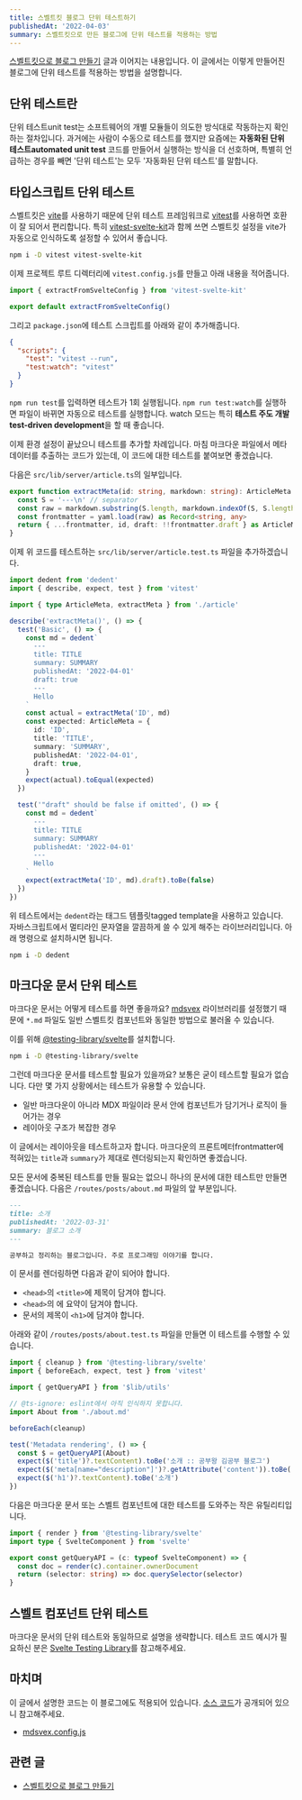 ```yaml
---
title: 스벨트킷 블로그 단위 테스트하기
publishedAt: '2022-04-03'
summary: 스벨트킷으로 만든 블로그에 단위 테스트를 적용하는 방법
---
```


[스벨트킷으로 블로그 만들기](/posts/sveltekit-blog) 글과 이어지는 내용입니다. 이 글에서는
이렇게 만들어진 블로그에 단위 테스트를 적용하는 방법을 설명합니다.

## 단위 테스트란

단위 테스트unit test는 소프트웨어의 개별 모듈들이 의도한 방식대로 작동하는지 확인하는
절차입니다. 과거에는 사람이 수동으로 테스트를 했지만 요즘에는 **자동화된 단위 테스트automated
unit test** 코드를 만들어서 실행하는 방식을 더 선호하며, 특별히 언급하는 경우를 빼면
'단위 테스트'는 모두 '자동화된 단위 테스트'를 말합니다.

## 타입스크립트 단위 테스트

스벨트킷은 [vite](https://vitejs.dev/)를 사용하기 때문에 단위 테스트 프레임워크로
[vitest](https://vitest.dev/)를 사용하면 호환이 잘 되어서 편리합니다. 특히
[vitest-svelte-kit](https://github.com/nickbreaton/vitest-svelte-kit)과 함께
쓰면 스벨트킷 설정을 vite가 자동으로 인식하도록 설정할 수 있어서 좋습니다.

```bash
npm i -D vitest vitest-svelte-kit
```

이제 프로젝트 루트 디렉터리에 `vitest.config.js`를 만들고 아래 내용을 적어줍니다.

```js
import { extractFromSvelteConfig } from 'vitest-svelte-kit'

export default extractFromSvelteConfig()
```

그리고 `package.json`에 테스트 스크립트를 아래와 같이 추가해줍니다.

```json
{
  "scripts": {
    "test": "vitest --run",
    "test:watch": "vitest"
  }
}
```

`npm run test`를 입력하면 테스트가 1회 실행됩니다. `npm run test:watch`를 실행하면
파일이 바뀌면 자동으로 테스트를 실행합니다. watch 모드는 특히
**테스트 주도 개발test-driven development**을 할 때 좋습니다.

이제 환경 설정이 끝났으니 테스트를 추가할 차례입니다. 마침 마크다운 파일에서 메타데이터를
추출하는 코드가 있는데, 이 코드에 대한 테스트를 붙여보면 좋겠습니다.

다음은 `src/lib/server/article.ts`의 일부입니다.

```typescript
export function extractMeta(id: string, markdown: string): ArticleMeta {
  const S = '---\n' // separator
  const raw = markdown.substring(S.length, markdown.indexOf(S, S.length)).trim()
  const frontmatter = yaml.load(raw) as Record<string, any>
  return { ...frontmatter, id, draft: !!frontmatter.draft } as ArticleMeta
}
```

이제 위 코드를 테스트하는 `src/lib/server/article.test.ts` 파일을 추가하겠습니다.

```typescript
import dedent from 'dedent'
import { describe, expect, test } from 'vitest'

import { type ArticleMeta, extractMeta } from './article'

describe('extractMeta()', () => {
  test('Basic', () => {
    const md = dedent`
      ---
      title: TITLE
      summary: SUMMARY
      publishedAt: '2022-04-01'
      draft: true
      ---
      Hello
    `
    const actual = extractMeta('ID', md)
    const expected: ArticleMeta = {
      id: 'ID',
      title: 'TITLE',
      summary: 'SUMMARY',
      publishedAt: '2022-04-01',
      draft: true,
    }
    expect(actual).toEqual(expected)
  })

  test('"draft" should be false if omitted', () => {
    const md = dedent`
      ---
      title: TITLE
      summary: SUMMARY
      publishedAt: '2022-04-01'
      ---
      Hello
    `
    expect(extractMeta('ID', md).draft).toBe(false)
  })
})
```

위 테스트에서는 `dedent`라는 태그드 템플릿tagged template을 사용하고 있습니다.
자바스크립트에서 멀티라인 문자열을 깔끔하게 쓸 수 있게 해주는 라이브러리입니다. 아래 명령으로
설치하시면 됩니다.

```bash
npm i -D dedent
```

## 마크다운 문서 단위 테스트

마크다운 문서는 어떻게 테스트를 하면 좋을까요? [mdsvex](https://mdsvex.pngwn.io/)
라이브러리를 설정했기 때문에 `*.md` 파일도 일반 스벨트킷 컴포넌트와 동일한 방법으로 불러올 수
있습니다.

이를 위해
[@testing-library/svelte](https://github.com/testing-library/svelte-testing-library)를
설치합니다.

```bash
npm i -D @testing-library/svelte
```

그런데 마크다운 문서를 테스트할 필요가 있을까요? 보통은 굳이 테스트할 필요가 없습니다. 다만 몇
가지 상황에서는 테스트가 유용할 수 있습니다.

- 일반 마크다운이 아니라 MDX 파일이라 문서 안에 컴포넌트가 담기거나 로직이 들어가는 경우
- 레이아웃 구조가 복잡한 경우

이 글에서는 레이아웃을 테스트하고자 합니다. 마크다운의 프론트메터frontmatter에 적혀있는
`title`과 `summary`가 제대로 렌더링되는지 확인하면 좋겠습니다.

모든 문서에 중복된 테스트를 만들 필요는 없으니 하나의 문서에 대한 테스트만 만들면 좋겠습니다.
다음은 `/routes/posts/about.md` 파일의 앞 부분입니다.

```markdown
---
title: 소개
publishedAt: '2022-03-31'
summary: 블로그 소개
---

공부하고 정리하는 블로그입니다. 주로 프로그래밍 이야기를 합니다.
```

이 문서를 렌더링하면 다음과 같이 되어야 합니다.

- `<head>`의 `<title>`에 제목이 담겨야 합니다.
- `<head>`의 <meta name="description">에 요약이 담겨야 합니다.
- 문서의 제목이 `<h1>`에 담겨야 합니다.

아래와 같이 `/routes/posts/about.test.ts` 파일을 만들면 이 테스트를 수행할 수 있습니다.

```typescript
import { cleanup } from '@testing-library/svelte'
import { beforeEach, expect, test } from 'vitest'

import { getQueryAPI } from '$lib/utils'

// @ts-ignore: eslint에서 아직 인식하지 못합니다.
import About from './about.md'

beforeEach(cleanup)

test('Metadata rendering', () => {
  const $ = getQueryAPI(About)
  expect($('title')?.textContent).toBe('소개 :: 공부왕 김공부 블로그')
  expect($('meta[name="description"]')?.getAttribute('content')).toBe('블로그 소개')
  expect($('h1')?.textContent).toBe('소개')
})
```

다음은 마크다운 문서 또는 스벨트 컴포넌트에 대한 테스트를 도와주는 작은 유틸리티입니다.

```typescript
import { render } from '@testing-library/svelte'
import type { SvelteComponent } from 'svelte'

export const getQueryAPI = (c: typeof SvelteComponent) => {
  const doc = render(c).container.ownerDocument
  return (selector: string) => doc.querySelector(selector)
}
```

## 스벨트 컴포넌트 단위 테스트

마크다운 문서의 단위 테스트와 동일하므로 설명을 생략합니다. 테스트 코드 예시가 필요하신 분은
[Svelte Testing Library](https://testing-library.com/docs/svelte-testing-library/intro/)를
참고해주세요.

## 마치며

이 글에서 설명한 코드는 이 블로그에도 적용되어 있습니다.
[소스 코드](https://github.com/gongbughim/blog)가 공개되어 있으니 참고해주세요.

- [mdsvex.config.js](https://github.com/gongbughim/blog/blob/main/mdsvex.config.js)

## 관련 글

- [스벨트킷으로 블로그 만들기](/posts/sveltekit-blog)
